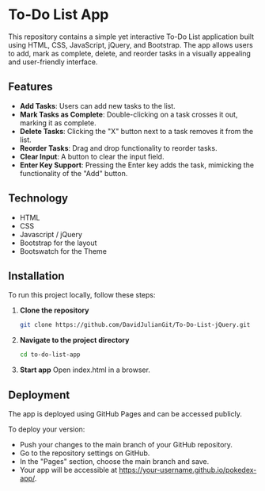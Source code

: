 # To-Do List App

This repository contains a simple yet interactive To-Do List application built using HTML, CSS, JavaScript, jQuery, and Bootstrap. The app allows users to add, mark as complete, delete, and reorder tasks in a visually appealing and user-friendly interface.

## Features

-  **Add Tasks**: Users can add new tasks to the list.
-  **Mark Tasks as Complete**: Double-clicking on a task crosses it out, marking it as complete.
-  **Delete Tasks**: Clicking the "X" button next to a task removes it from the list.
-  **Reorder Tasks**: Drag and drop functionality to reorder tasks.
-  **Clear Input**: A button to clear the input field.
-  **Enter Key Support**: Pressing the Enter key adds the task, mimicking the functionality of the "Add" button.

## Technology

-  HTML
-  CSS
-  Javascript / jQuery
-  Bootstrap for the layout
-  Bootswatch for the Theme

## Installation

To run this project locally, follow these steps:

1. **Clone the repository**

   ```bash
   git clone https://github.com/DavidJulianGit/To-Do-List-jQuery.git
   ```

2. **Navigate to the project directory**

   ```bash
   cd to-do-list-app
   ```

3. **Start app**
   Open index.html in a browser.

## Deployment

The app is deployed using GitHub Pages and can be accessed publicly.

To deploy your version:

-  Push your changes to the main branch of your GitHub repository.
-  Go to the repository settings on GitHub.
-  In the "Pages" section, choose the main branch and save.
-  Your app will be accessible at https://your-username.github.io/pokedex-app/.

